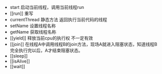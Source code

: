 - start 启动当前线程，调用当前线程run
- [[run]] 重写
- currentThread 静态方法 返回执行当前代码的线程
- setName 设置线程名称
- getName 获取线程名称
- [[yield]] 释放当前cpu的执行权 不一定有效
- [[join]] 在线程A中调用线程B的join方法，现场A就进入阻塞状态，知道线程B完全执行完以后，A才结束阻塞状态。
- [[sleep]]
- [[isAlive]]
- [[wait]]